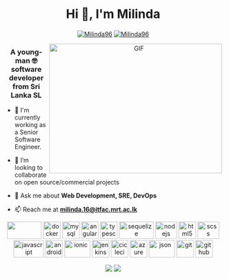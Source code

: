 <h1 align="center">Hi 👋, I'm Milinda</h1>
<p align="center">
    <a href=https://www.linkedin.com/in/milinda-nandasena/ target="blank"><img align="center" src=https://img.shields.io/badge/LinkedIn-0077B5?style=for-the-badge&logo=linkedin&logoColor=white alt="Milinda96"/></a>
    <a href=https://stackoverflow.com/users/10485893/milinda target="blank"><img align="center" src=https://img.shields.io/badge/Stack_Overflow-FE7A16?style=for-the-badge&logo=stack-overflow&logoColor=white alt="Milinda96"/></a>
</p>

<a target="_blank" align="center">
  <img align="right" top="500" height="300" width="400" alt="GIF" src="https://media.giphy.com/media/SWoSkN6DxTszqIKEqv/giphy.gif">
</a>

<h3 align="center">A young-man 🤓 software developer from Sri Lanka SL</h3>

- 🔭 I'm currently working as a Senior Software Engineer.

- 👯 I’m looking to collaborate on open source/commercial projects

- 💬 Ask me about **Web Development, SRE, DevOps**

- 📫 Reach me at **milinda.16@itfac.mrt.ac.lk**

<p align="center">
    <img src=https://www.vectorlogo.zone/logos/amazon_aws/amazon_aws-ar21.svg width="80" height="40"/> 
    <img src=https://www.vectorlogo.zone/logos/docker/docker-icon.svg alt=docker width="40" height="40"/> 
    <img src=https://www.vectorlogo.zone/logos/mysql/mysql-official.svg alt=mysql width="40" height="40"/> 
    <img src=https://www.vectorlogo.zone/logos/angular/angular-icon.svg alt=angular width="40" height="40"/> 
    <img src=https://www.vectorlogo.zone/logos/typescriptlang/typescriptlang-icon.svg alt=typescript width="40" height="40"/> 
    <img src=https://www.vectorlogo.zone/logos/sequelizejs/sequelizejs-ar21.svg alt=sequelize width="80" height="40"/> 
    <img src=https://www.vectorlogo.zone/logos/nodejs/nodejs-ar21.svg alt=nodejs width="50" height="40"/>
    <img src=https://www.vectorlogo.zone/logos/w3_html5/w3_html5-icon.svg alt=html5 width="40" height="40"/>
    <img src=https://www.vectorlogo.zone/logos/sass-lang/sass-lang-ar21.svg alt=scss width="50" height="40"/>  
    <img src=https://www.vectorlogo.zone/logos/javascript/javascript-ar21.svg alt=javascript width="70" height="40"/> 
    <img src=https://www.vectorlogo.zone/logos/android/android-official.svg alt=android width="40" height="40"/> 
    <img src=https://www.vectorlogo.zone/logos/ionicframework/ionicframework-ar21.svg alt=ionic width="60" height="40"/> 
    <img src=https://www.vectorlogo.zone/logos/jenkins/jenkins-icon.svg alt=jenkins width="40" height="40"/>  
    <img src=https://www.vectorlogo.zone/logos/circleci/circleci-icon.svg alt=cicleci width="40" height="40"/>  
    <img src=https://www.vectorlogo.zone/logos/microsoft_azure/microsoft_azure-icon.svg alt=azure width="40" height="40"/>  
    <img src=https://www.vectorlogo.zone/logos/json/json-ar21.svg alt=json width="60" height="40"/>   
    <img src=https://www.vectorlogo.zone/logos/git-scm/git-scm-icon.svg alt=git width="40" height="40"/>   
    <img src=https://www.vectorlogo.zone/logos/github/github-icon.svg alt=github width="40" height="40"/> 
</p>
<p align="center"> 
<img src=https://github-readme-stats.vercel.app/api?username=Milinda96&show_icons=true&theme=radical&count_private=true%20alt=Milinda96 /> 
<img src=https://github-readme-stats.vercel.app/api/top-langs/?username=Milinda96&theme=radical%20alt=Milinda96 /> 
</p>
